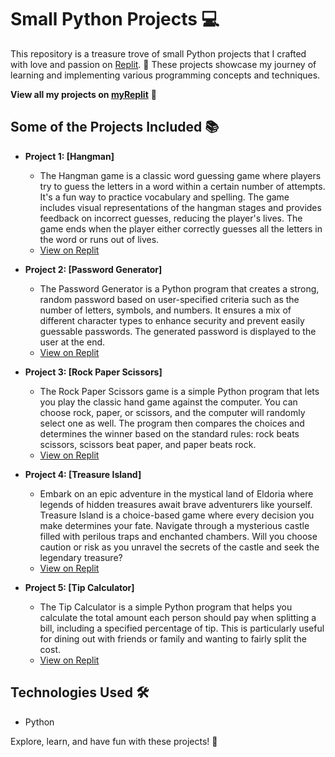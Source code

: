 # Small Python Projects 💻

This repository is a treasure trove of small Python projects that I crafted with love and passion on [Replit](https://replit.com/). 🚀 These projects showcase my journey of learning and implementing various programming concepts and techniques.

**View all my projects on [myReplit](https://replit.com/@sshreya2003suni)** 🌟

## Some of the Projects Included 📚
- **Project 1: [Hangman]**
  - The Hangman game is a classic word guessing game where players try to guess the letters in a word within a certain number of attempts. It's a fun way to practice vocabulary and spelling. The game includes visual representations of the hangman stages and provides feedback on incorrect guesses, reducing the player's lives. The game ends when the player either correctly guesses all the letters in the word or runs out of lives.
  - [View on Replit](https://replit.com/@sshreya2003suni/Hangman-Day-7)

- **Project 2: [Password Generator]**
  - The Password Generator is a Python program that creates a strong, random password based on user-specified criteria such as the number of letters, symbols, and numbers. It ensures a mix of different character types to enhance security and prevent easily guessable passwords. The generated password is displayed to the user at the end.
  - [View on Replit](https://replit.com/@sshreya2003suni/Password-Generator-Day-5)

- **Project 3: [Rock Paper Scissors]**
  - The Rock Paper Scissors game is a simple Python program that lets you play the classic hand game against the computer. You can choose rock, paper, or scissors, and the computer will randomly select one as well. The program then compares the choices and determines the winner based on the standard rules: rock beats scissors, scissors beat paper, and paper beats rock.
  - [View on Replit](https://replit.com/@sshreya2003suni/Rock-Paper-Scissors-Day-4)

- **Project 4: [Treasure Island]**
  - Embark on an epic adventure in the mystical land of Eldoria where legends of hidden treasures await brave adventurers like yourself. Treasure Island is a choice-based game where every decision you make determines your fate. Navigate through a mysterious castle filled with perilous traps and enchanted chambers. Will you choose caution or risk as you unravel the secrets of the castle and seek the legendary treasure?
  - [View on Replit](https://replit.com/@sshreya2003suni/Treasure-Island-Day-3)

- **Project 5: [Tip Calculator]**
  - The Tip Calculator is a simple Python program that helps you calculate the total amount each person should pay when splitting a bill, including a specified percentage of tip. This is particularly useful for dining out with friends or family and wanting to fairly split the cost.
  - [View on Replit](https://replit.com/@sshreya2003suni/Tip-Calculator-Day-2)


## Technologies Used 🛠️
- Python

Explore, learn, and have fun with these projects! 🎉
